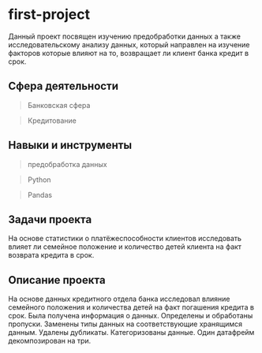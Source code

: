 # first-project

Данный проект посвящен изучению предобработки данных а также исследовательскому анализу данных, который направлен на изучение факторов которые влияют на то, возвращает ли клиент банка кредит в срок.

## Сфера деятельности
>Банковская сфера

>Кредитование

## Навыки и инструменты
>предобработка данных

>Python

>Pandas

## Задачи проекта
На основе статистики о платёжеспособности клиентов исследовать влияет ли семейное положение и количество детей клиента на факт возврата кредита в срок.

## Описание проекта
На основе данных кредитного отдела банка исследовал влияние семейного положения и
количества детей на факт погашения кредита в срок. Была получена информация о
данных. Определены и обработаны пропуски. Заменены типы данных на соответствующие
хранящимся данным. Удалены дубликаты. Категоризованы данные. Один датафрейм декомпозирован на три.

